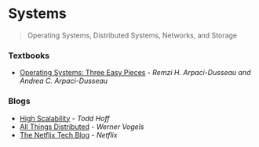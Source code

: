 # Systems
> Operating Systems, Distributed Systems, Networks, and Storage

### Textbooks
* [Operating Systems: Three Easy Pieces](http://pages.cs.wisc.edu/~remzi/OSTEP/) - _Remzi H. Arpaci-Dusseau and Andrea C. Arpaci-Dusseau_

### Blogs
* [High Scalability](http://highscalability.com/) - _Todd Hoff_
* [All Things Distributed](https://www.allthingsdistributed.com/) - _Werner Vogels_
* [The Netflix Tech Blog](https://medium.com/netflix-techblog) - _Netflix_
